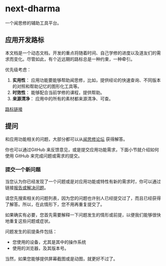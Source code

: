 # next-dharma
一个闻思修的辅助工具平台。

## 应用开发路标

本文档是一个动态文档，开发的重点将随着时间、自己学修的进度以及道友们的需求而变化。尽管如此，有个近远期的路标总是一种约束，一种牵引。</p>

优先级考虑：
1. **实用性**： 应用功能要能够帮助闻思修，比如，提供经论的快速查询、不同版本的对照和帮助记忆的图形化工具等。
1. **时效性**： 能够配合当前学修的课程，提供帮助。
1. **来源清净**： 应用中的所有的素材都来源清净、可查。

[路标链接]()

## 提问

和应用功能相关的问题，大部分都可以从[闻思修论坛](https://kingsforum.herokuapp.com/) 获得解答。

你也可以通过GitHub 来反馈意见，或是提交应用功能需求，下面小节就介绍如何使用 GitHub 来完成问题或需求的提交。

### 提交一个新问题

当您认为你已经发现了一个问题或是对应用功能或特性有新的需求时，你可以通过链接[报告或解决问题](https://github.com/kingspress/next-dharma/issues)。

请您先搜索相关的问题列表，因为您的问题也许别人已经提交过了，而且已经获得了解答。所以，在此情形下，您不用再重复提交了。

如果确实有必要，您首先需要解释一下问题发生的情形或前提，以便我们能够很快地重复这些问题或症状。

问题发生的前提条件包括：
- 您使用的设备，尤其是其中的操作系统
- 使用的浏览器，及其版本号。

当然，如果您能够提供屏幕截图或是动图，就更好不过了。
